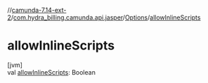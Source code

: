 //[camunda-7.14-ext-2](../../../index.md)/[com.hydra_billing.camunda.api.jasper](../index.md)/[Options](index.md)/[allowInlineScripts](allow-inline-scripts.md)

# allowInlineScripts

[jvm]\
val [allowInlineScripts](allow-inline-scripts.md): Boolean
